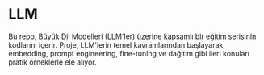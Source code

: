 # LLM
Bu repo, Büyük Dil Modelleri (LLM'ler) üzerine kapsamlı bir eğitim serisinin kodlarını içerir. Proje, LLM'lerin temel kavramlarından başlayarak, embedding, prompt engineering, fine-tuning ve dağıtım gibi ileri konuları pratik örneklerle ele alıyor.
